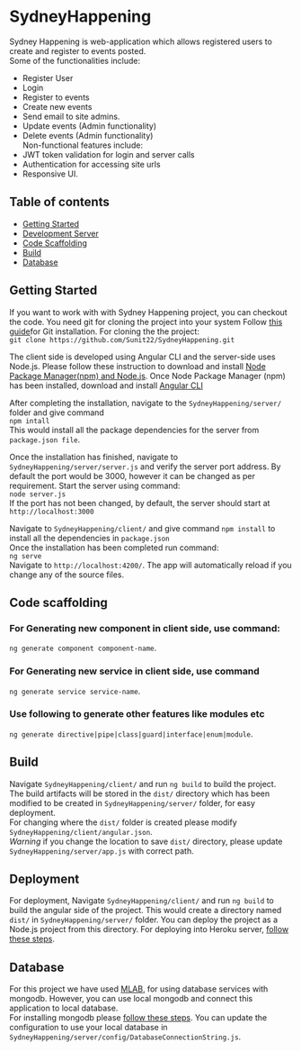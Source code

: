 # SydneyHappening

Sydney Happening is web-application which allows registered users to create and register to events posted. <br>
Some of the functionalities include: <br>
 * Register User<br>
 * Login<br>
 * Register to events<br>
 * Create new events<br>
 * Send email to site admins.<br>
 * Update events (Admin functionality)<br>
 * Delete events (Admin functionality)<br>
Non-functional features include:<br>
 * JWT token validation for login and server calls<br>
 * Authentication for accessing site urls<br>
 * Responsive UI.<br>

## Table of contents
<!--ts-->
   * [Getting Started](#getting-started)
   * [Development Server](#development-server)
   * [Code Scaffolding](#code-scaffolding)
   * [Build](#build)
   * [Database](#database)
<!--te-->

## Getting Started

If you want to work with with Sydney Happening project, you can checkout the code. 
You need git for cloning the project into your system Follow [this guide](https://git-scm.com/book/en/v2/Getting-Started-Installing-Git)for Git installation. For cloning the the project: <br/>
`git clone https://github.com/Sunit22/SydneyHappening.git` <br>

The client side is developed using Angular CLI and the server-side uses Node.js. Please follow these instruction to download and install 
[Node Package Manager(npm) and Node.js](https://www.npmjs.com/get-npm). Once Node Package Manager (npm) has been installed, download and install [Angular CLI](https://cli.angular.io/) <br>

After completing the installation, navigate to the `SydneyHappening/server/` folder and give command <br>
`npm intall`<br>
This would install all the package dependencies for the server from `package.json file`. <br>  

Once the installation has finished, navigate to `SydneyHappening/server/server.js` and verify the server port address. By default the port would be 3000, however it can be changed as per requirement. Start the server using command: <br>
`node server.js`<br>
If the port has not been changed, by default, the server should start at `http://localhost:3000` <br>

Navigate to `SydneyHappening/client/` and give command `npm install` to install all the dependencies in `package.json`<br>
Once the installation has been completed run command: <br>
`ng serve` <br> Navigate to `http://localhost:4200/`. The app will automatically reload if you change any of the source files.

## Code scaffolding
### For Generating new component in client side, use command: 
`ng generate component component-name`. 
### For Generating new service in client side, use command
`ng generate service service-name`.
### Use following to generate other features like modules etc
`ng generate directive|pipe|class|guard|interface|enum|module`.

## Build
Navigate `SydneyHappening/client/` and run `ng build` to build the project. The build artifacts will be stored in the `dist/` directory which has been modified to be created in `SydneyHappening/server/` folder, for easy deployment. <br>
For changing where the `dist/` folder is created please modify `SydneyHappening/client/angular.json`. <br>
*Warning* if you change the location to save `dist/` directory, please update `SydneyHappening/server/app.js` with correct path. 

## Deployment
For deployment, Navigate `SydneyHappening/client/` and run `ng build` to build the angular side of the project. This would create a directory named `dist/` in `SydneyHappening/server/` folder. You can deploy the project as a Node.js project from this directory. 
For deploying into Heroku server, [follow these steps](https://devcenter.heroku.com/articles/deploying-nodejs).

## Database
For this project we have used [MLAB](https://mlab.com/), for using database services with mongodb. However, you can use local mongodb and connect this application to local database. <br>
For installing mongodb please [follow these steps](https://docs.mongodb.com/manual/installation/). You can update the configuration to use your local database in `SydneyHappening/server/config/DatabaseConnectionString.js`. 
